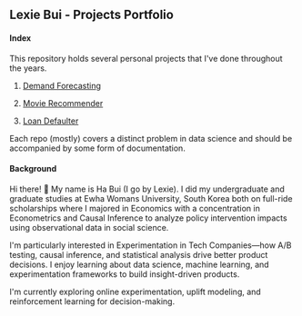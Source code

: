 ## Lexie Bui - Projects Portfolio 

<h4>Index</h4>

This repository holds several personal projects that I've done throughout the years. 

1. [Demand Forecasting](https://github.com/lexie21/demandforecasting)

2. [Movie Recommender](https://github.com/lexie21/movierecommender)

3. [Loan Defaulter](https://github.com/lexie21/loandefaulter)

Each repo (mostly) covers a distinct problem in data science and should be accompanied by some form of documentation.

<h4>Background</h4>

Hi there! 👋 My name is Ha Bui (I go by Lexie). I did my undergraduate and graduate studies at Ewha Womans University, South Korea both on full-ride scholarships where I majored in Economics with a concentration in Econometrics and Causal Inference to analyze policy intervention impacts using observational data in social science. 

I'm particularly interested in Experimentation in Tech Companies—how A/B testing, causal inference, and statistical analysis drive better product decisions. I enjoy learning about data science, machine learning, and experimentation frameworks to build insight-driven products. 

I'm currently exploring online experimentation, uplift modeling, and reinforcement learning for decision-making. 
<!--
**lexie21/lexie21** is a ✨ _special_ ✨ repository because its `README.md` (this file) appears on your GitHub profile.

Here are some ideas to get you started:

- 🔭 I’m currently working on ...
- 🌱 I’m currently learning ...
- 👯 I’m looking to collaborate on ...
- 🤔 I’m looking for help with ...
- 💬 Ask me about ...
- 📫 How to reach me: ...
- 😄 Pronouns: ...
- ⚡ Fun fact: ...
-->
